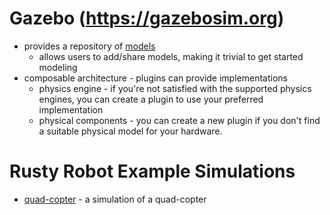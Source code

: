 Gazebo (https://gazebosim.org)
================================================================================
* provides a repository of [models](https://app.gazebosim.org/dashboard)
    * allows users to add/share models, making it trivial to get started modeling
* composable architecture - plugins can provide implementations
    * physics engine - if you're not satisfied with the supported physics engines,
            you can create a plugin to use your preferred implementation
    * physical components - you can create a new plugin if you don't find a
            suitable physical model for your hardware.


Rusty Robot Example Simulations
================================================================================
* [quad-copter](quad-copter/README.md) - a simulation of a quad-copter




